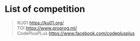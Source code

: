 # List of competition
> KU01 https://ku01.org/  
> TOI https://www.proprog.ml/  
> CodePlusPLus https://www.facebook.com/codeplusplus